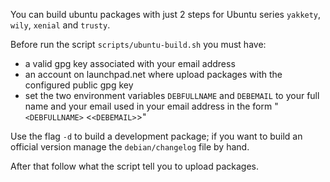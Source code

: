 You can build ubuntu packages with just 2 steps for Ubuntu series  `yakkety`, `wily`, `xenial` and  `trusty`.

Before run the script `scripts/ubuntu-build.sh` you must have:
 - a valid gpg key associated with your email address
 - an account on launchpad.net where upload packages with the configured public gpg key
 - set the two environment variables `DEBFULLNAME` and `DEBEMAIL` to your full name and your email used in your email address in the form "`<DEBFULLNAME>` <`<DEBEMAIL>`>"

Use the flag `-d` to build a development package; if you want to build an official version manage the `debian/changelog` file by hand.

After that follow what the script tell you to upload packages.
